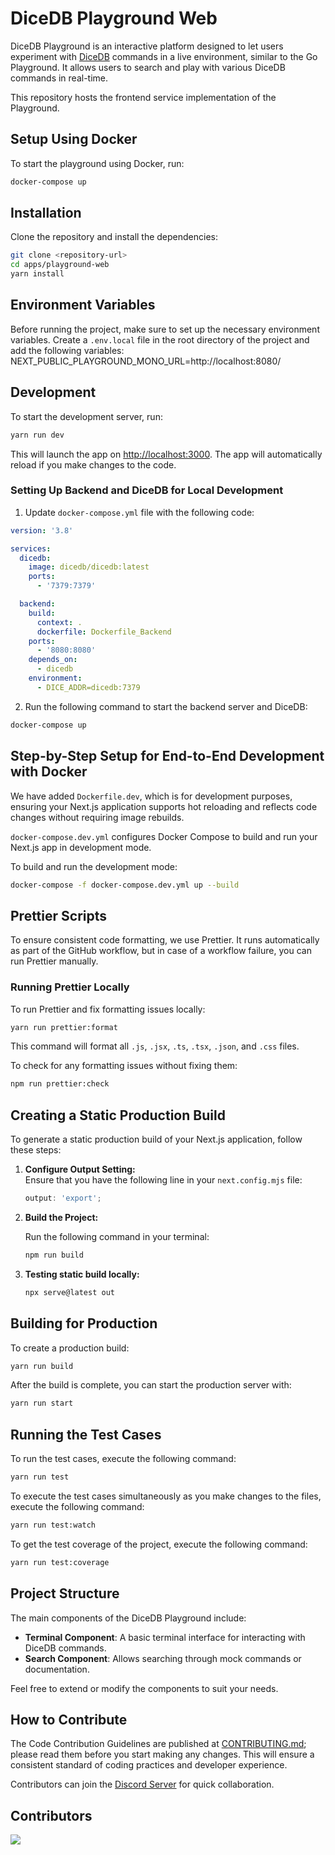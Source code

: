 # DiceDB Playground Web

DiceDB Playground is an interactive platform designed to let users experiment with [DiceDB](https://github.com/dicedb/dice/) commands in a live environment, similar to the Go Playground. It allows users to search and play with various DiceDB commands in real-time.

This repository hosts the frontend service implementation of the Playground.

## Setup Using Docker

To start the playground using Docker, run:

```bash
docker-compose up
```

## Installation

Clone the repository and install the dependencies:

```bash
git clone <repository-url>
cd apps/playground-web
yarn install
```

## Environment Variables

Before running the project, make sure to set up the necessary environment variables. Create a `.env.local` file in the root directory of the project and add the following variables:
NEXT_PUBLIC_PLAYGROUND_MONO_URL=http://localhost:8080/

## Development

To start the development server, run:

```bash
yarn run dev
```

This will launch the app on [http://localhost:3000](http://localhost:3000). The app will automatically reload if you make changes to the code.

### Setting Up Backend and DiceDB for Local Development

1. Update `docker-compose.yml` file with the following code:

```yaml
version: '3.8'

services:
  dicedb:
    image: dicedb/dicedb:latest
    ports:
      - '7379:7379'

  backend:
    build:
      context: .
      dockerfile: Dockerfile_Backend
    ports:
      - '8080:8080'
    depends_on:
      - dicedb
    environment:
      - DICE_ADDR=dicedb:7379
```

2. Run the following command to start the backend server and DiceDB:

```bash
docker-compose up
```

## Step-by-Step Setup for End-to-End Development with Docker

We have added `Dockerfile.dev`, which is for development purposes, ensuring your Next.js application supports hot reloading and reflects code changes without requiring image rebuilds.

`docker-compose.dev.yml` configures Docker Compose to build and run your Next.js app in development mode.

To build and run the development mode:

```bash
docker-compose -f docker-compose.dev.yml up --build
```

## Prettier Scripts

To ensure consistent code formatting, we use Prettier. It runs automatically as part of the GitHub workflow, but in case of a workflow failure, you can run Prettier manually.

### Running Prettier Locally

To run Prettier and fix formatting issues locally:

```bash
yarn run prettier:format
```

This command will format all `.js`, `.jsx`, `.ts`, `.tsx`, `.json`, and `.css` files.

To check for any formatting issues without fixing them:

```bash
npm run prettier:check
```

## Creating a Static Production Build

To generate a static production build of your Next.js application, follow these steps:

1. **Configure Output Setting:**  
   Ensure that you have the following line in your `next.config.mjs` file:

   ```javascript
   output: 'export';
   ```

2. **Build the Project:**

   Run the following command in your terminal:

   ```bash
   npm run build
   ```

3. **Testing static build locally:**
   ```bash
   npx serve@latest out
   ```

## Building for Production

To create a production build:

```bash
yarn run build
```

After the build is complete, you can start the production server with:

```bash
yarn run start
```

## Running the Test Cases

To run the test cases, execute the following command:

```bash
yarn run test
```

To execute the test cases simultaneously as you make changes to the files, execute the following command:

```bash
yarn run test:watch
```

To get the test coverage of the project, execute the following command:

```bash
yarn run test:coverage
```

## Project Structure

The main components of the DiceDB Playground include:

- **Terminal Component**: A basic terminal interface for interacting with DiceDB commands.
- **Search Component**: Allows searching through mock commands or documentation.

Feel free to extend or modify the components to suit your needs.

## How to Contribute

The Code Contribution Guidelines are published at [CONTRIBUTING.md](CONTRIBUTING.md); please read them before you start making any changes. This will ensure a consistent standard of coding practices and developer experience.

Contributors can join the [Discord Server](https://discord.gg/6r8uXWtXh7) for quick collaboration.

## Contributors

<a href = "https://github.com/dicedb/dice/graphs/contributors">
  <img src = "https://contrib.rocks/image?repo=dicedb/dice"/>
</a>
